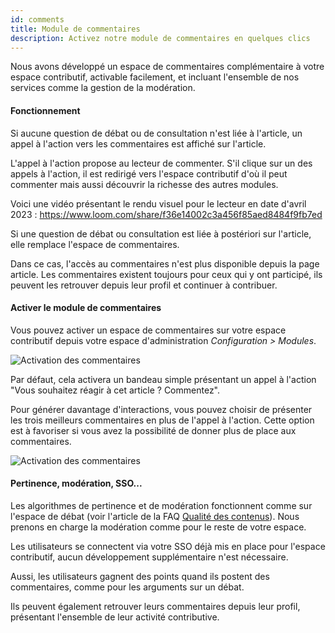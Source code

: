 ```yaml
---
id: comments
title: Module de commentaires
description: Activez notre module de commentaires en quelques clics 
---
```


Nous avons développé un espace de commentaires complémentaire à votre espace contributif, activable facilement, et incluant l'ensemble de nos services comme la gestion de la modération.

#### Fonctionnement

Si aucune question de débat ou de consultation n'est liée à l'article, un appel à l'action vers les commentaires est affiché sur l'article. 

L'appel à l'action propose au lecteur de commenter. S'il clique sur un des appels à l'action, il est redirigé vers l'espace contributif d'où il peut commenter mais aussi découvrir la richesse des autres modules. 

Voici une vidéo présentant le rendu visuel pour le lecteur en date d'avril 2023 : https://www.loom.com/share/f36e14002c3a456f85aed8484f9fb7ed

Si une question de débat ou consultation est liée à postériori sur l'article, elle remplace l'espace de commentaires.

Dans ce cas, l'accès au commentaires n'est plus disponible depuis la page article. Les commentaires existent toujours pour ceux qui y ont participé, ils peuvent les retrouver depuis leur profil et continuer à contribuer. 

#### Activer le module de commentaires

Vous pouvez activer un espace de commentaires sur votre espace contributif depuis votre espace d'administration *Configuration > Modules*.

![Activation des commentaires](/img/activate_comments.png)

Par défaut, cela activera un bandeau simple présentant un appel à l'action "Vous souhaitez réagir à cet article ? Commentez".

Pour générer davantage d'interactions, vous pouvez choisir de présenter les trois meilleurs commentaires en plus de l'appel à l'action. 
Cette option est à favoriser si vous avez la possibilité de donner plus de place aux commentaires. 

![Activation des commentaires](/img/top_comments.png)


#### Pertinence, modération, SSO...

Les algorithmes de pertinence et de modération fonctionnent comme sur l'espace de débat (voir l'article de la FAQ [Qualité des contenus](/faq/quality.md)).
Nous prenons en charge la modération comme pour le reste de votre espace. 

Les utilisateurs se connectent via votre SSO déjà mis en place pour l'espace contributif, aucun développement supplémentaire n'est nécessaire. 

Aussi, les utilisateurs gagnent des points quand ils postent des commentaires, comme pour les arguments sur un débat. 

Ils peuvent également retrouver leurs commentaires depuis leur profil, présentant l'ensemble de leur activité contributive. 
